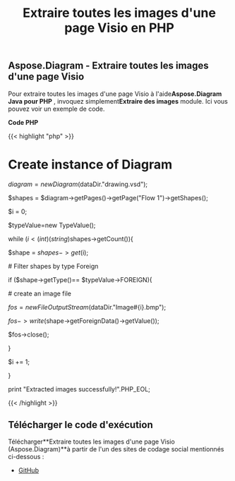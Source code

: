 ﻿---
title: Extraire toutes les images d'une page Visio en PHP
type: docs
weight: 30
url: /fr/java/extract-all-images-from-a-visio-page-in-php/
---
## **Aspose.Diagram - Extraire toutes les images d'une page Visio**
 Pour extraire toutes les images d'une page Visio à l'aide**Aspose.Diagram Java pour PHP** , invoquez simplement**Extraire des images** module. Ici vous pouvez voir un exemple de code.

**Code PHP**

{{< highlight "php" >}}

 # Create instance of Diagram

$diagram = new Diagram($dataDir."drawing.vsd");

$shapes = $diagram->getPages()->getPage("Flow 1")->getShapes();

$i = 0;

$typeValue=new TypeValue();

while ($i <(int)(string)$shapes->getCount()){

$shape = $shapes->get($i);

\# Filter shapes by type Foreign

if ($shape->getType()== $typeValue->FOREIGN){

\# create an image file

$fos = new FileOutputStream($dataDir."Image#{i}.bmp");

$fos->write($shape->getForeignData()->getValue());

$fos->close();

}

$i += 1;

}

print "Extracted images successfully!".PHP_EOL;

{{< /highlight >}}
## **Télécharger le code d'exécution**
 Télécharger**Extraire toutes les images d'une page Visio (Aspose.Diagram)**à partir de l'un des sites de codage social mentionnés ci-dessous :

- [GitHub](https://github.com/asposediagram/Aspose.Diagram-for-Java/blob/master/Plugins/Aspose_Diagram_Java_for_PHP/src/aspose/diagram/WorkingwithShapes/ExtractImages.php)

